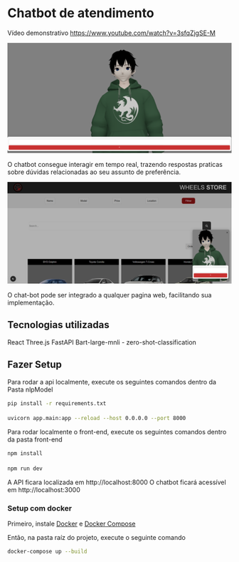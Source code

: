 # Chatbot de atendimento

Vídeo demonstrativo 
https://www.youtube.com/watch?v=3sfqZjgSE-M

![alt text](image.png)

O chatbot consegue interagir em tempo real, trazendo respostas praticas sobre dúvidas relacionadas ao seu assunto de preferência.

![alt text](image-1.png)

O chat-bot pode ser integrado a qualquer pagina web, facilitando sua implementação.

## Tecnologias utilizadas
React
Three.js
FastAPI
Bart-large-mnli - zero-shot-classification

## Fazer Setup 
Para rodar a api localmente, execute os seguintes comandos dentro da Pasta nlpModel
```bash
pip install -r requirements.txt

uvicorn app.main:app --reload --host 0.0.0.0 --port 8000
```

Para rodar localmente o front-end, execute os seguintes comandos dentro da pasta front-end
```bash
npm install

npm run dev
```

A API ficara localizada em http://localhost:8000
O chatbot ficará acessível em http://localhost:3000

### Setup com docker
Primeiro, instale [Docker](https://docs.docker.com/get-started/get-docker/) e [Docker Compose](https://docs.docker.com/compose/install/)

Então, na pasta raíz do projeto, execute o seguinte comando

```bash
docker-compose up --build
```